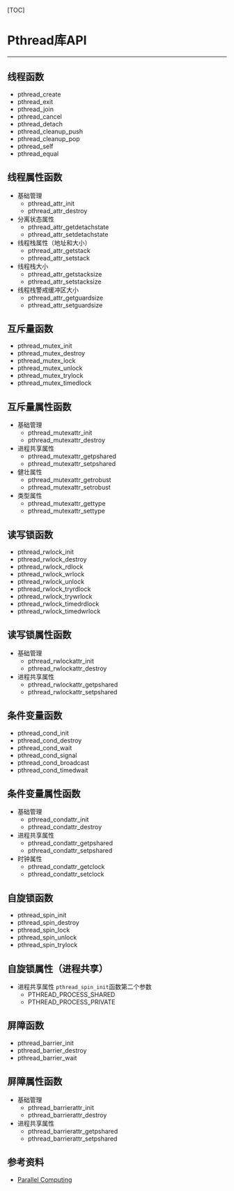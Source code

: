 [TOC]
# Pthread库API
------------------------

## 线程函数

- pthread_create
- pthread_exit
- pthread_join
- pthread_cancel
- pthread_detach
- pthread_cleanup_push
- pthread_cleanup_pop
- pthread_self
- pthread_equal


## 线程属性函数

- 基础管理
    - pthread_attr_init
    - pthread_attr_destroy
- 分离状态属性
    - pthread_attr_getdetachstate
    - pthread_attr_setdetachstate
- 线程栈属性（地址和大小）
    - pthread_attr_getstack
    - pthread_attr_setstack
- 线程栈大小
    - pthread_attr_getstacksize
    - pthread_attr_setstacksize
- 线程栈警戒缓冲区大小
    - pthread_attr_getguardsize
    - pthread_attr_setguardsize

## 互斥量函数

- pthread_mutex_init
- pthread_mutex_destroy
- pthread_mutex_lock
- pthread_mutex_unlock
- pthread_mutex_trylock
- pthread_mutex_timedlock

## 互斥量属性函数

- 基础管理
    - pthread_mutexattr_init
    - pthread_mutexattr_destroy
- 进程共享属性
    - pthread_mutexattr_getpshared
    - pthread_mutexattr_setpshared
- 健壮属性
    - pthread_mutexattr_getrobust
    - pthread_mutexattr_setrobust
- 类型属性
    - pthread_mutexattr_gettype
    - pthread_mutexattr_settype

## 读写锁函数

- pthread_rwlock_init
- pthread_rwlock_destroy
- pthread_rwlock_rdlock
- pthread_rwlock_wrlock
- pthread_rwlock_unlock
- pthread_rwlock_tryrdlock
- pthread_rwlock_trywrlock
- pthread_rwlock_timedrdlock
- pthread_rwlock_timedwrlock

## 读写锁属性函数

- 基础管理
    - pthread_rwlockattr_init
    - pthread_rwlockattr_destroy
- 进程共享属性
    - pthread_rwlockattr_getpshared
    - pthread_rwlockattr_setpshared

## 条件变量函数

- pthread_cond_init
- pthread_cond_destroy
- pthread_cond_wait
- pthread_cond_signal
- pthread_cond_broadcast
- pthread_cond_timedwait

## 条件变量属性函数

- 基础管理
    - pthread_condattr_init
    - pthread_condattr_destroy
- 进程共享属性
    - pthread_condattr_getpshared
    - pthread_condattr_setpshared
- 时钟属性
    - pthread_condattr_getclock
    - pthread_condattr_setclock

## 自旋锁函数

- pthread_spin_init
- pthread_spin_destroy
- pthread_spin_lock
- pthread_spin_unlock
- pthread_spin_trylock

## 自旋锁属性（进程共享）

- 进程共享属性 ```pthread_spin_init```函数第二个参数
    - PTHREAD_PROCESS_SHARED
    - PTHREAD_PROCESS_PRIVATE


## 屏障函数

- pthread_barrier_init
- pthread_barrier_destroy
- pthread_barrier_wait

## 屏障属性函数

- 基础管理
    - pthread_barrierattr_init
    - pthread_barrierattr_destroy
- 进程共享属性　
    - pthread_barrierattr_getpshared
    - pthread_barrierattr_setpshared

##  参考资料

- [Parallel Computing](https://computing.llnl.gov/tutorials/parallel_comp/)
